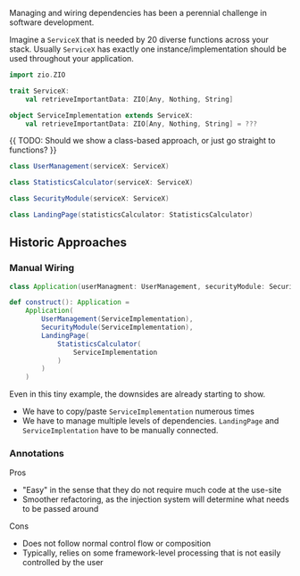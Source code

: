 Managing and wiring dependencies has been a perennial challenge in software development.

Imagine a `ServiceX` that is needed by 20 diverse functions across your stack.
Usually `ServiceX` has exactly one instance/implementation should be used throughout your application.

```scala mdoc
import zio.ZIO

trait ServiceX:
    val retrieveImportantData: ZIO[Any, Nothing, String]

object ServiceImplementation extends ServiceX:
    val retrieveImportantData: ZIO[Any, Nothing, String] = ???

```
{{ TODO: Should we show a class-based approach, or just go straight to functions? }}
```scala mdoc
class UserManagement(serviceX: ServiceX)

class StatisticsCalculator(serviceX: ServiceX)

class SecurityModule(serviceX: ServiceX)

class LandingPage(statisticsCalculator: StatisticsCalculator)
```

## Historic Approaches

### Manual Wiring

```scala mdoc
class Application(userManagment: UserManagement, securityModule: SecurityModule, landingPage: LandingPage)

def construct(): Application =
    Application(
        UserManagement(ServiceImplementation),
        SecurityModule(ServiceImplementation),
        LandingPage(
            StatisticsCalculator(
                ServiceImplementation
            )
        )
    )

```

Even in this tiny example, the downsides are already starting to show.

- We have to copy/paste `ServiceImplementation` numerous times
- We have to manage multiple levels of dependencies. `LandingPage` and `ServiceImplentation` have to be manually connected.


### Annotations

Pros
- "Easy" in the sense that they do not require much code at the use-site
- Smoother refactoring, as the injection system will determine what needs to be passed around

Cons
- Does not follow normal control flow or composition
- Typically, relies on some framework-level processing that is not easily controlled by the user